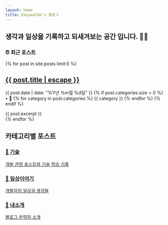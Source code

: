 ```yaml
---
layout: home
title: Easywaldo's 블로그
---
```


## 생각과 일상을 기록하고 되새겨보는 공간 입니다. 👨‍💻


### ⏰ 최근 포스트

{% for post in site.posts limit:5 %}
<article class="post-preview">
  <h2>
    <a href="{{ post.url | relative_url }}">{{ post.title | escape }}</a>
  </h2>
  <p class="post-meta">
    <time datetime="{{ post.date | date_to_xmlschema }}">{{ post.date | date: "%Y년 %m월 %d일" }}</time>
    {% if post.categories.size > 0 %}
    • 📂 
    {% for category in post.categories %}
      <span class="category">{{ category }}</span>
    {% endfor %}
    {% endif %}
  </p>
  <div class="post-excerpt">
    {{ post.excerpt }}
  </div>
</article>
{% endfor %}

## 카테고리별 포스트

<div class="category-links">
  <a href="/tech/" class="category-link">
    <h3>🔧 기술</h3>
    <p>개발 관련 포스트와 기술 학습 기록</p>
  </a>
  
  <a href="/daily/" class="category-link">
    <h3>📝 일상이야기</h3>
    <p>개발자의 일상과 생각들</p>
  </a>
  
  <a href="/about/" class="category-link">
    <h3>👋 내소개</h3>
    <p>블로그 운영자 소개</p>
  </a>
</div>
